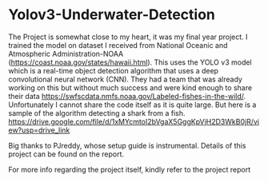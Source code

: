 # Yolov3-Underwater-Detection

The Project is somewhat close to my heart, it was my final year project. I trained the model on dataset I received from National Oceanic and Atmospheric Administration-NOAA  (https://coast.noaa.gov/states/hawaii.html). This uses the YOLO v3 model which is a real-time object detection algorithm that uses a deep convolutional neural network (CNN). They had a team that was already working on this but without much success and were kind enough to share their data https://swfscdata.nmfs.noaa.gov/Labeled-fishes-in-the-wild/. Unfortunately I cannot share the code itself as it is quite large. But here is a sample of the algorithm detecting a shark from a fish. https://drive.google.com/file/d/1xMYcmtoI2bVgaX5GggKpVjH2D3WkB0jR/view?usp=drive_link




Big thanks to PJreddy, whose setup guide is instrumental. Details of this project can be found on the report. 


For more info regarding the project itself, kindly refer to the project report
